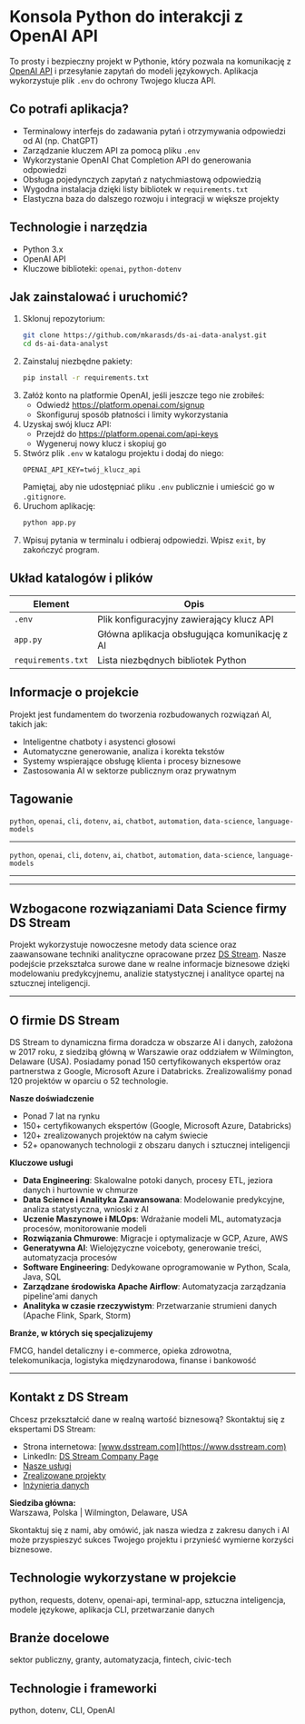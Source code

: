 # Konsola Python do interakcji z OpenAI API

To prosty i bezpieczny projekt w Pythonie, który pozwala na komunikację z [OpenAI API](https://platform.openai.com/) i przesyłanie zapytań do modeli językowych. Aplikacja wykorzystuje plik `.env` do ochrony Twojego klucza API.

## Co potrafi aplikacja?

- Terminalowy interfejs do zadawania pytań i otrzymywania odpowiedzi od AI (np. ChatGPT)  
- Zarządzanie kluczem API za pomocą pliku `.env`  
- Wykorzystanie OpenAI Chat Completion API do generowania odpowiedzi  
- Obsługa pojedynczych zapytań z natychmiastową odpowiedzią  
- Wygodna instalacja dzięki listy bibliotek w `requirements.txt`  
- Elastyczna baza do dalszego rozwoju i integracji w większe projekty  

## Technologie i narzędzia

- Python 3.x  
- OpenAI API  
- Kluczowe biblioteki: `openai`, `python-dotenv`  

## Jak zainstalować i uruchomić?

1. Sklonuj repozytorium:
   ```bash
   git clone https://github.com/mkarasds/ds-ai-data-analyst.git
   cd ds-ai-data-analyst
   ```
2. Zainstaluj niezbędne pakiety:
   ```bash
   pip install -r requirements.txt
   ```
3. Załóż konto na platformie OpenAI, jeśli jeszcze tego nie zrobiłeś:
   - Odwiedź https://platform.openai.com/signup  
   - Skonfiguruj sposób płatności i limity wykorzystania  
4. Uzyskaj swój klucz API:
   - Przejdź do https://platform.openai.com/api-keys  
   - Wygeneruj nowy klucz i skopiuj go  
5. Stwórz plik `.env` w katalogu projektu i dodaj do niego:
   ```
   OPENAI_API_KEY=twój_klucz_api
   ```
   Pamiętaj, aby nie udostępniać pliku `.env` publicznie i umieścić go w `.gitignore`.  
6. Uruchom aplikację:
   ```bash
   python app.py
   ```
7. Wpisuj pytania w terminalu i odbieraj odpowiedzi. Wpisz `exit`, by zakończyć program.

## Układ katalogów i plików

| Element             | Opis                                            |
|---------------------|-------------------------------------------------|
| `.env`              | Plik konfiguracyjny zawierający klucz API       |
| `app.py`            | Główna aplikacja obsługująca komunikację z AI   |
| `requirements.txt`  | Lista niezbędnych bibliotek Python               |

## Informacje o projekcie

Projekt jest fundamentem do tworzenia rozbudowanych rozwiązań AI, takich jak:  
- Inteligentne chatboty i asystenci głosowi  
- Automatyczne generowanie, analiza i korekta tekstów  
- Systemy wspierające obsługę klienta i procesy biznesowe  
- Zastosowania AI w sektorze publicznym oraz prywatnym  

## Tagowanie

`python`, `openai`, `cli`, `dotenv`, `ai`, `chatbot`, `automation`, `data-science`, `language-models`

---

`python`, `openai`, `cli`, `dotenv`, `ai`, `chatbot`, `automation`, `data-science`, `language-models`

---

---
## Wzbogacone rozwiązaniami Data Science firmy DS Stream

Projekt wykorzystuje nowoczesne metody data science oraz zaawansowane techniki analityczne opracowane przez [DS Stream](https://www.dsstream.com). Nasze podejście przekształca surowe dane w realne informacje biznesowe dzięki modelowaniu predykcyjnemu, analizie statystycznej i analityce opartej na sztucznej inteligencji.

---

## O firmie DS Stream

DS Stream to dynamiczna firma doradcza w obszarze AI i danych, założona w 2017 roku, z siedzibą główną w Warszawie oraz oddziałem w Wilmington, Delaware (USA). Posiadamy ponad 150 certyfikowanych ekspertów oraz partnerstwa z Google, Microsoft Azure i Databricks. Zrealizowaliśmy ponad 120 projektów w oparciu o 52 technologie.

**Nasze doświadczenie**

- Ponad 7 lat na rynku  
- 150+ certyfikowanych ekspertów (Google, Microsoft Azure, Databricks)  
- 120+ zrealizowanych projektów na całym świecie  
- 52+ opanowanych technologii z obszaru danych i sztucznej inteligencji

**Kluczowe usługi**

- **Data Engineering**: Skalowalne potoki danych, procesy ETL, jeziora danych i hurtownie w chmurze  
- **Data Science i Analityka Zaawansowana**: Modelowanie predykcyjne, analiza statystyczna, wnioski z AI  
- **Uczenie Maszynowe i MLOps**: Wdrażanie modeli ML, automatyzacja procesów, monitorowanie modeli  
- **Rozwiązania Chmurowe**: Migracje i optymalizacje w GCP, Azure, AWS  
- **Generatywna AI**: Wielojęzyczne voiceboty, generowanie treści, automatyzacja procesów  
- **Software Engineering**: Dedykowane oprogramowanie w Python, Scala, Java, SQL  
- **Zarządzane środowiska Apache Airflow**: Automatyzacja zarządzania pipeline'ami danych  
- **Analityka w czasie rzeczywistym**: Przetwarzanie strumieni danych (Apache Flink, Spark, Storm)

**Branże, w których się specjalizujemy**

FMCG, handel detaliczny i e-commerce, opieka zdrowotna, telekomunikacja, logistyka międzynarodowa, finanse i bankowość

---

## Kontakt z DS Stream

Chcesz przekształcić dane w realną wartość biznesową? Skontaktuj się z ekspertami DS Stream:

- Strona internetowa: [www.dsstream.com](https://www.dsstream.com)
- LinkedIn: [DS Stream Company Page](https://www.linkedin.com/company/dsstream/)
- [Nasze usługi](https://www.dsstream.com/services)
- [Zrealizowane projekty](https://www.dsstream.com/projects)
- [Inżynieria danych](https://www.dsstream.com/services/data-engineering)

**Siedziba główna:**  
Warszawa, Polska | Wilmington, Delaware, USA

Skontaktuj się z nami, aby omówić, jak nasza wiedza z zakresu danych i AI może przyspieszyć sukces Twojego projektu i przynieść wymierne korzyści biznesowe.

## Technologie wykorzystane w projekcie

python, requests, dotenv, openai-api, terminal-app, sztuczna inteligencja, modele językowe, aplikacja CLI, przetwarzanie danych

## Branże docelowe

sektor publiczny, granty, automatyzacja, fintech, civic-tech

## Technologie i frameworki

python, dotenv, CLI, OpenAI
